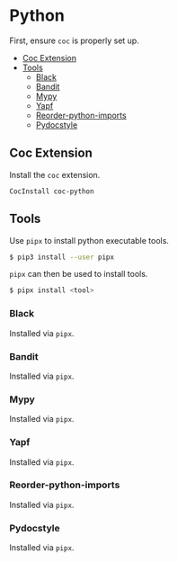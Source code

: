 # Python

First, ensure `coc` is properly set up.


<!-- vim-markdown-toc GFM -->

* [Coc Extension](#coc-extension)
* [Tools](#tools)
  - [Black](#black)
  - [Bandit](#bandit)
  - [Mypy](#mypy)
  - [Yapf](#yapf)
  - [Reorder-python-imports](#reorder-python-imports)
  - [Pydocstyle](#pydocstyle)

<!-- vim-markdown-toc -->

## Coc Extension

Install the `coc` extension.

```viml
CocInstall coc-python
```

## Tools

Use `pipx` to install python executable tools.

```sh
$ pip3 install --user pipx
```

`pipx` can then be used to install tools.

```sh
$ pipx install <tool>
```

### Black

Installed via `pipx`.

### Bandit

Installed via `pipx`.

### Mypy

Installed via `pipx`.

### Yapf

Installed via `pipx`.

### Reorder-python-imports

Installed via `pipx`.

### Pydocstyle

Installed via `pipx`.
